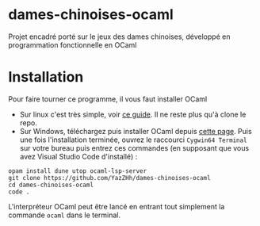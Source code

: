# dames-chinoises-ocaml
Projet encadré porté sur le jeux des dames chinoises, développé en programmation fonctionnelle en OCaml

# Installation
Pour faire tourner ce programme, il vous faut installer OCaml
- Sur linux c'est très simple, voir [ce guide](https://v2.ocaml.org/docs/install.fr.html#Linux). Il ne reste plus qu'à clone le repo.
- Sur Windows, téléchargez puis installer OCaml depuis [cette page](https://fdopen.github.io/opam-repository-mingw/installation/). Puis une fois l'installation terminée, ouvrez le raccourci `Cygwin64 Terminal` sur votre bureau puis entrez ces commandes (en supposant que vous avez Visual Studio Code d'installé) :
```
opam install dune utop ocaml-lsp-server
git clone https://github.com/YazZHh/dames-chinoises-ocaml
cd dames-chinoises-ocaml
code .
```
L'interpréteur OCaml peut être lancé en entrant tout simplement la commande `ocaml` dans le terminal.
